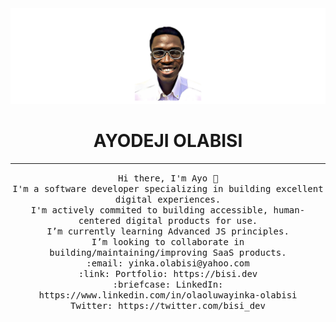 <img src="https://raw.githubusercontent.com/bisi-dev/bisi-dev/main/banner.png"/>
<h1 align="center"> AYODEJI OLABISI </h1>
<hr></hr>
<p align="center">
  <samp>
    Hi there, I'm Ayo 👋<br>
    I'm a software developer specializing in building excellent digital experiences. <br>
    I'm actively commited to building accessible, human-centered digital products for use. <br>
    I’m currently learning Advanced JS principles. <br>
    I’m looking to collaborate in building/maintaining/improving SaaS products. <br>
    :email:	yinka.olabisi@yahoo.com <br>
    :link: Portfolio: https://bisi.dev <br>
    :briefcase: LinkedIn: https://www.linkedin.com/in/olaoluwayinka-olabisi <br>
     Twitter: https://twitter.com/bisi_dev
  </samp>
</p>




<!--
**bisithegeek/bisithegeek** is a ✨ _special_ ✨ repository because its `README.md` (this file) appears on your GitHub profile.

- 💻 I am a full-stack developer (MERN stack)
- 📐 I am obsessed with the clean code architecture by Bob Martin 

### What are my principles?
- Clean code architecture
- Building using microservices
- Agile workflow

### What am I learning currently?
- Typescript
- Tableau
- React
- Advanced CSS techniques
- Advanced Node JS principles

### ⚡ 2021 Goals
- 🧑‍💻 Become a professional software engineer
- 📊 Build a career in data science (python)
- 📚 Read a book every week

Here are some ideas to get you started:

- 🔭 I’m currently working on ...
- 🌱 I’m currently learning ...
- 👯 I’m looking to collaborate on ...
- 🤔 I’m looking for help with ...
- 💬 Ask me about ...
- 📫 How to reach me: ...
- 😄 Pronouns: ...
- ⚡ Fun fact: ...
-->
